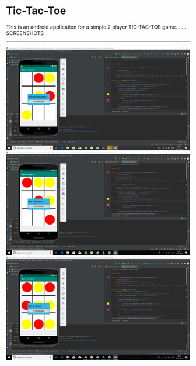 # Tic-Tac-Toe
This is an android application for a simple 2 player TIC-TAC-TOE game.
. 
.
.
SCREENSHOTS
*******************************************************************************************************************************************
![](Screenshots/Screenshot%20(22).png)
![](Screenshots/Screenshot%20(25).png)
![](Screenshots/Screenshot%20(26).png)


